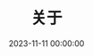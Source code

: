---
title: 关于
date: 2023-11-11 00:00:00
aside: false
top_img: false
background: "#f8f9fe"
comments: false
type: "about"
---
